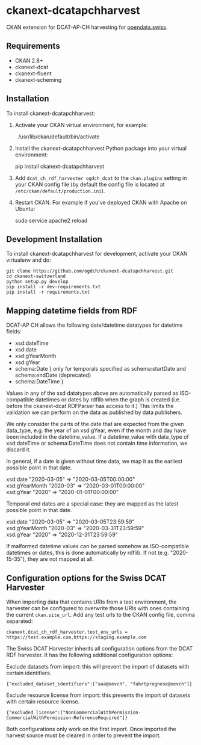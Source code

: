 ckanext-dcatapchharvest
=======================

CKAN extension for DCAT-AP-CH harvesting for [opendata.swiss](https://opendata.swiss).

## Requirements

- CKAN 2.8+
- ckanext-dcat
- ckanext-fluent
- ckanext-scheming

## Installation

To install ckanext-dcatapchharvest:

1. Activate your CKAN virtual environment, for example:

     . /usr/lib/ckan/default/bin/activate

2. Install the ckanext-dcatapchharvest Python package into your virtual environment:

     pip install ckanext-dcatapchharvest

3. Add `dcat_ch_rdf_harvester ogdch_dcat` to the `ckan.plugins` setting in your CKAN
   config file (by default the config file is located at
   `/etc/ckan/default/production.ini`).

4. Restart CKAN. For example if you've deployed CKAN with Apache on Ubuntu:

     sudo service apache2 reload

## Development Installation

To install ckanext-dcatapchharvest for development, activate your CKAN virtualenv and
do:

    git clone https://github.com/ogdch/ckanext-dcatapchharvest.git
    cd ckanext-switzerland
    python setup.py develop
    pip install -r dev-requirements.txt
    pip install -r requirements.txt

## Mapping datetime fields from RDF

DCAT-AP CH allows the following date/datetime datatypes for datetime fields:

- xsd:dateTime
- xsd:date
- xsd:gYearMonth
- xsd:gYear
- schema:Date     } only for temporals specified as schema:startDate and schema:endDate (deprecated)
- schema:DateTime }

Values in any of the xsd datatypes above are automatically parsed as ISO-compatible datetimes or dates by rdflib
when the graph is created (i.e. before the ckanext-dcat RDFParser has access to it.) This limits the validation
we can perform on the data as published by data publishers.

We only consider the parts of the date that are expected from the given data_type, e.g. the year of an xsd:gYear,
even if the month and day have been included in the datetime_value. If a datetime_value with data_type of 
xsd:dateTime or schema:DateTime does not contain time information, we discard it.

In general, if a date is given without time data, we map it as the earliest possible point in that date.

   xsd:date       "2020-03-05"   => "2020-03-05T00:00:00"  
   xsd:gYearMonth "2020-03"      => "2020-03-01T00:00:00"  
   xsd:gYear      "2020"         => "2020-01-01T00:00:00"  

Temporal end dates are a special case: they are mapped as the latest possible point in that date.

   xsd:date       "2020-03-05"   => "2020-03-05T23:59:59"  
   xsd:gYearMonth "2020-03"      => "2020-03-31T23:59:59"  
   xsd:gYear      "2020"         => "2020-12-31T23:59:59"  

If malformed datetime values can be parsed somehow as ISO-compatible datetimes or dates, this is done automatically
by rdflib. If not (e.g. "2020-15-35"), they are not mapped at all.

## Configuration options for the Swiss DCAT Harvester

When importing data that contains URIs from a test environment, the harvester can be configured
to overwrite those URIs with ones containing the current `ckan.site_url`. Add any test urls to
the CKAN config file, comma separated:

    ckanext.dcat_ch_rdf_harvester.test_env_urls = https://test.example.com,https://staging.example.com 

The Swiss DCAT Harvester inherits all configuration options from the DCAT RDF harvester. 
It has the following additional configuration options:

Exclude datasets from import: this will prevent the import of datasets with certain identifiers.

```
{"excluded_dataset_identifiers":["aaa@oevch", "fahrtprognose@oevch"]}
```

Exclude resource license from import: this prevents the import of datasets with certain resource 
license.

```
{"excluded_license":["NonCommercialWithPermission-CommercialWithPermission-ReferenceRequired"]}
```

Both configurations only work on the first import. Once imported the harvest 
source must be cleared in order to prevent the import.

